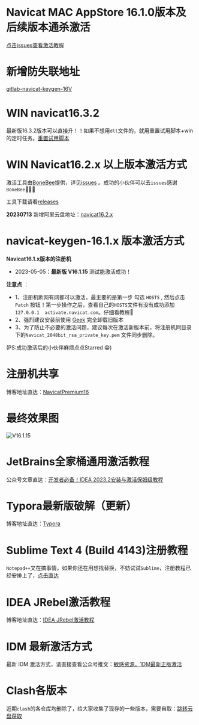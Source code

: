 # Navicat MAC AppStore 16.1.0版本及后续版本通杀激活

[点击issues查看激活教程](https://github.com/LiJunYi2/navicat-keygen-16V/issues/17)

# 新增防失联地址
[gitlab-navicat-keygen-16V](https://gitlab.com/ajiajishu/navicat-keygen-16V.git)

# WIN navicat16.3.2
最新版16.3.2版本可以直接升！！如果不想用`dll`文件的，就用重置试用脚本+win的定时任务。[重置试用脚本](https://github.com/LiJunYi2/navicat-keygen-16V/issues/16)

# WIN Navicat16.2.x 以上版本激活方式
激活工具由[BoneBee](https://github.com/BoneBee)提供，详见[issues](https://github.com/LiJunYi2/navicat-keygen-16V/issues/6) 。成功的小伙伴可以去`issues`感谢`BoneBee`👏👏👏

工具下载请看[releases](https://github.com/LiJunYi2/navicat-keygen-16V/releases/tag/v16.2.3)

**20230713** 新增阿里云盘地址：[navicat16.2.x](http://myalist.lijunyi.xyz/blog/%E5%BC%80%E5%8F%91%E5%B7%A5%E5%85%B7/navicat16.2.x)

# navicat-keygen-16.1.x 版本激活方式
**Navicat16.1.x版本的注册机**

- 2023-05-05：**最新版 V16.1.15** 测试能激活成功！

**注意点** ：
- 1、注册机断网有网都可以激活，最主要的是第一步 勾选 `HOSTS` , 然后点击 `Patch` 按钮！第一步操作之后，查看自己的`HOSTS`文件有没有成功添加`127.0.0.1	activate.navicat.com`。仔细看教程🚨
- 2、强烈建议安装前使用 [Geek](https://geekuninstaller.com/download?version=1.5.0.161) 完全卸载旧版本
- 3、为了防止不必要的激活问题，建议每次在激活新版本前，将注册机同目录下的`Navicat_2048bit_rsa_private_key.pem` 文件同步删除。

(PS:成功激活后的小伙伴麻烦点点Starred 😁)

# 注册机共享

博客地址直达：[NavicatPremium16](https://lijunyi.xyz/blogs/app/2022/NavicatPremium16.html)

# 最终效果图
![V16.1.15](https://user-images.githubusercontent.com/40384503/236413741-4426040d-16f1-4d3b-a99c-b2bbf5fdeed9.png)

# JetBrains全家桶通用激活教程

公众号文章直达：[开发者必备！IDEA 2023.2安装与激活保姆级教程](https://riid7yr8pux.feishu.cn/docx/TxGhdiMg1oDVbexEuUKcQG7nnYe?from=from_copylink)

# Typora最新版破解（更新）

博客地址直达：[Typora](https://lijunyi.xyz/blogs/app/2022/Typora.html)

# Sublime Text 4 (Build 4143)注册教程

`Notepad++`又在搞事情，如果你还在用想找替换，不妨试试`Sublime`，注册教程已经安排上了，[点击直达](https://github.lijunyi.xyz/blogs/app/2023/sublimeText.html)

# IDEA JRebel激活教程
博客地址直达：[IDEA JRebel激活教程](https://lijunyi.xyz/blogs/app/2022/JRebel.html)

# IDM 最新激活方式

最新 IDM 激活方式，请直接查看公众号推文：[敏感资源，1DM最新正版激活](https://mp.weixin.qq.com/s/fSsv-yiyTpQIyPGNkmdRng)

# Clash各版本

近期`clash`的各仓库均删除了，给大家收集了现存的一些版本，需要自取：[跳转云盘获取](https://mega.nz/folder/Q2VhhSIa#CVMhBxBzo1f9vn08VPIwHQ)


